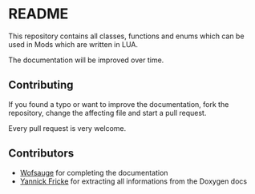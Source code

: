 # README

This repository contains all classes, functions and enums which can be used in Mods which are written in LUA.

The documentation will be improved over time.

## Contributing

If you found a typo or want to improve the documentation, fork the repository, change the affecting file and start a pull request.

Every pull request is very welcome.

## Contributors

* [Wofsauge](https://github.com/wofsauge) for completing the documentation
* [Yannick Fricke](https://github.com/YannickFricke) for extracting all informations from the Doxygen docs

